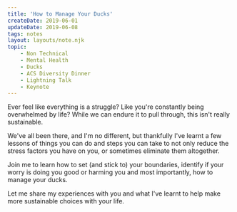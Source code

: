 ```yaml
---
title: 'How to Manage Your Ducks'
createDate: 2019-06-01
updateDate: 2019-06-08
tags: notes
layout: layouts/note.njk
topic:
    - Non Technical
    - Mental Health
    - Ducks
    - ACS Diversity Dinner
    - Lightning Talk
    - Keynote
---
```


Ever feel like everything is a struggle? Like you're constantly being overwhelmed by life? While we can endure it to pull through, this isn't really sustainable.

We've all been there, and I'm no different, but thankfully I've learnt a few lessons of things you can do and steps you can take to not only reduce the stress factors you have on you, or sometimes eliminate them altogether.

Join me to learn how to set (and stick to) your boundaries, identify if your worry is doing you good or harming you and most importantly, how to manage your ducks.

Let me share my experiences with you and what I've learnt to help make more sustainable choices with your life.

